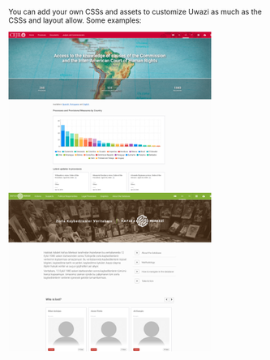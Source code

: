 You can add your own CSSs and assets to customize Uwazi as much as the CSSs and layout allow. Some examples:

<img src="https://github.com/huridocs/uwazi-assets/blob/master/wiki/screenshots/customization-cejil.png" width="400" /> <img src="https://github.com/huridocs/uwazi-assets/blob/master/wiki/screenshots/customization-zorlakay.png" width="400" />